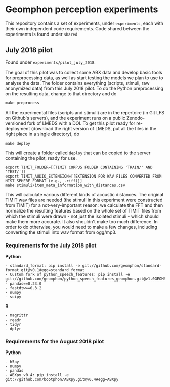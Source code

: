 # Geomphon perception experiments

This repository contains a set of experiments, under `experiments`, each with their own independent code requirements. Code shared between the experiments is found under `shared`

## July 2018 pilot

Found under `experiments/pilot_july_2018`.

The goal of this pilot was to collect some ABX data and develop basic tools for preprocessing data, as well as start testing the models we plan to use to analyse the data. The folder contains everything (scripts, stimuli, raw anonymized data) from this July 2018 pilot. To do the Python preprocessing on the resulting data, change to that directory and do

```
make preprocess
```

All the experimental files (scripts and stimuli) are in the repertoire (in Git LFS on Github's servers), and the experiment runs on a public Zenodo-versioned fork of LMEDS with a DOI. To get this pilot ready for re-deployment (download the right version of LMEDS, put all the files in the right place in a single directory), do

```
make deploy
```

This will create a folder called `deploy` that can be copied to the server containing the pilot, ready for use.

```
export TIMIT_FOLDER=[[TIMIT CORPUS FOLDER CONTAINING 'TRAIN/' AND 'TEST/']]
export TIMIT_AUDIO_EXTENSION=[[EXTENSION FOR WAV FILES CONVERTED FROM NIST SPHERE FORMAT (e.g., .riff)]]
make stimuli/item_meta_information_with_distances.csv
```

This will calculate various different kinds of acoustic distances. The original TIMIT wav files are needed (the stimuli in this experiment were constructed from TIMIT) for a not-very-important reason: we calculate the FFT and then normalize the resulting features based on the whole set of TIMIT files from which the stimuli were drawn - not just the isolated stimuli - which should make them more accurate. It also shouldn't make too much difference. In order to do otherwise, you would need to make a few changes, including converting the stimuli into wav format from ogg/mp3.

### Requirements for the July 2018 pilot

**Python**

```
- standard_format: pip install -e git://github.com/geomphon/standard-format.git@v0.1#egg=standard_format
- Custom fork of python_speech_features: pip install -e git://github.com/geomphon/python_speech_features_geomphon.git@v1.0GEOMPH#egg=python_speech_features
- pandas==0.23.0
- fastdtw==0.3.2
- numpy
- scipy
```

**R**

```
- magrittr
- readr
- tidyr
- dplyr
```

### Requirements for the August 2018 pilot


**Python**

```
- h5py
- numpy
- pandas
- ABXpy v0.4: pip install -e git://github.com/bootphon/ABXpy.git@v0.4#egg=ABXpy

```

